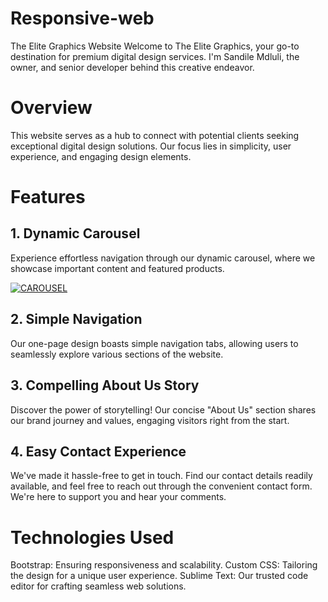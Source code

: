 # Responsive-web
The Elite Graphics Website
Welcome to The Elite Graphics, your go-to destination for premium digital design services. I'm Sandile Mdluli, the owner, and senior developer behind this creative endeavor.

# Overview
This website serves as a hub to connect with potential clients seeking exceptional digital design solutions. Our focus lies in simplicity, user experience, and engaging design elements.

# Features

## 1. Dynamic Carousel
Experience effortless navigation through our dynamic carousel, where we showcase important content and featured products.

[![CAROUSEL](https://img.youtube.com/vi/j1kAcCs2S70/0.jpg)](https://youtu.be/j1kAcCs2S70)


## 2. Simple Navigation
Our one-page design boasts simple navigation tabs, allowing users to seamlessly explore various sections of the website.

## 3. Compelling About Us Story
Discover the power of storytelling! Our concise "About Us" section shares our brand journey and values, engaging visitors right from the start.

## 4. Easy Contact Experience
We've made it hassle-free to get in touch. Find our contact details readily available, and feel free to reach out through the convenient contact form. We're here to support you and hear your comments.

# Technologies Used
Bootstrap: Ensuring responsiveness and scalability.
Custom CSS: Tailoring the design for a unique user experience.
Sublime Text: Our trusted code editor for crafting seamless web solutions.

